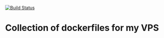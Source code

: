 [![Build Status](https://travis-ci.org/etheld/mydockerservices.svg?branch=master)](https://travis-ci.org/etheld/mydockerservices)

# Collection of dockerfiles for my VPS
